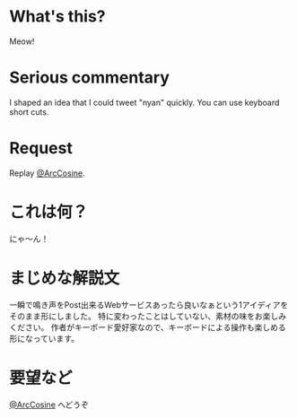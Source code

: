 # What's this?

Meow!

# Serious commentary


I shaped an idea that I could tweet "nyan" quickly.
You can use keyboard short cuts.


# Request


Replay [@ArcCosine](https://twitter.com/ArcCosine).


# これは何？


にゃ～ん！


# まじめな解説文


一瞬で鳴き声をPost出来るWebサービスあったら良いなぁという1アイディアをそのまま形にしました。
特に変わったことはしていない、素材の味をお楽しみください。
作者がキーボード愛好家なので、キーボードによる操作も楽しめる形になっています。


# 要望など


[@ArcCosine](https://twitter.com/ArcCosine) へどうぞ
